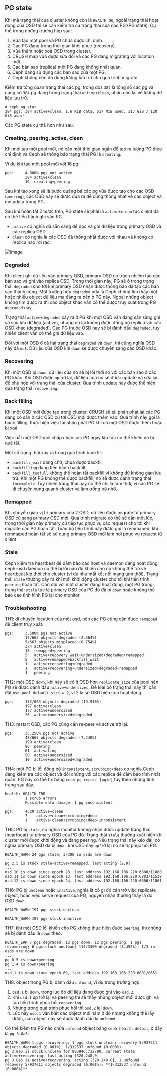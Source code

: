 ## PG state
Khi mà trạng thái của cluster không còn là `HEALTH OK`, ngoài trạng thái hoạt động của OSD thì sẽ cần kiểm tra cả trạng thái của các PG (PG state). Cụ thể trong những trường hợp sau:
1. Vừa tạo một pool và PG chưa được chỉ định.
2. Các PG đang trong thời gian khôi phục (recovery).
3. Vừa thêm hoặc xoá OSD trong cluster.
4. CRUSH map vừa được sửa đổi và các PG đang migrating với location mới.
5. Các bản sao (replica) một PG đang không nhất quán.
6. Ceph đang sử dụng các bản sao của một PG.
7. Ceph không còn đủ dung lượng lưu trữ cho quá trình migrate

Kiểm tra tổng quan trạng thái các pg, trong đos `384` là tổng số các pg và cũng có `384` pg đang trong trạng thái `active+clean`, phần còn lại về lượng dữ liệu lưu trữ.

    # ceph pg stat
    384 pgs: 384 active+clean; 1.6 KiB data, 517 MiB used, 113 GiB / 120 GiB avail
    
Các PG state cụ thể hơn như sau.
### Creating, peering, active, clean
Khi mới tạo mội pool mới, nó cần một thời gian ngắn để tạo ra lượng PG theo chỉ định và Ceph sẽ thông báo trạng thái PG là `creating`.

Ví dụ khi tạo một pool mới với 16 pg:

    pgs:     4.000% pgs not active
             384 active+clean
             16  creating+peering

Sau khi tạo xong sẽ là bước quảng bá các pg vừa được tạo cho các OSD (`peering`), các OSD này sẽ được đưa ra để cùng thống nhất về các object và metadata trong PG.

Sau khi hoàn tất 2 bước trên, PG state sẽ phải là `active+clean` tức client đã có thể tiến hành ghi vào PG.
- `active` có nghĩa đã sẵn sàng để đọc và ghi dữ liệu trong primary OSD và các replica OSD
- `clean` có nghĩa là các OSD đã thống nhất được với nhau và không có replica nào rời rạc.

![image](https://user-images.githubusercontent.com/83684068/131282020-e69a1cec-baaa-4238-bae2-107a703c6a2e.png)

### Degraded
Khi client ghi dữ liệu vào primary OSD, primary OSD có trách nhiệm tạo các bản sao và ghi vào replica OSD. Trong thời gian này, PG sẽ ở trong trạng thái `degraded` cho tới khi primary OSD nhận được thông báo đã tạo các bản sao thành công. Một trường hợp `degraded` nữa là Ceph không tìm thấy một hoặc nhiều object dữ liệu mà đáng ra nên ở PG này. Ngoài những object không tìm được ra thì các object khác vẫn có thể được truy xuất trong PG `degraded` này.

Trạng thái `active+degraded` xảy ra ở PG khi một OSD vẫn đang sẵn sàng ghi và sao lưu dữ liệu (active), nhưng nó lại không được đồng bộ replica với các OSD khác (degraded). Các PG thuộc OSD này sẽ bị đánh dấu `degraded`, tuy nhiên client vẫn có thể ghi dữ liệu vào.

Đối với một OSD ở cả hai trạng thái `degraded` và `down`, thì cũng nghĩa OSD này đã `out`. Dữ liệu của OSD khi `down` sẽ được chuyển sang các OSD khác.

### Recovering
Khi một OSD bị `down`, dữ liệu của nó sẽ bị lỗi thời so với các bản sao ở các PG khác. Khi OSD được `up` trở lại, dữ liệu của nó sẽ được update và sửa lại để phù hợp với trạng thái của cluster. Quá trình update này được thể hiện qua trạng thái `recovering`.

### Back filling
Khi một OSD mới được tạo trong cluster, CRUSH sẽ tái phân phát lại các PG đang có sẵn ở các OSD cũ tới OSD mới được thêm vào. Quá trình này gọi là back filling, thực hiện việc tái phân phát PG khi có một OSD được thêm hoặc bị xoá.

Việc bắt một OSD mới chấp nhận các PG ngay lập tức có thể khiến nó bị quá tải. 

Một số trạng thái xảy ra trong quá trình backfill:
- `backfill_wait` đang chờ, chưa được backfill
- `backfilling` đang tiến hành backfill
- `backfill_toofull` không thể hoàn tất backfill vì không đủ không gian lưu trữ. Khi một PG không thể được backfill, nó sẽ được đánh trạng thái `incomplete`. Tuy nhiên trạng thái này có thể chỉ là tạm thời, vì các PG sẽ di chuyển xung quanh cluster và làm trống bộ nhớ.

### Remapped
Khi chuyển giao vị trí primary của 2 OSD, dữ liệu được migrate từ primary OSD cũ sang primary OSD mới. Quá trình migrate có thể sẽ cần một lúc, trong thời gian này primary cũ tiếp tục phục vụ các request cho tới khi migrate các PG hoàn tất. Toàn bộ tiến trình này được gọi là remmaped, khi remmaped hoàn tất sẽ sử dụng primary OSD mới làm nơi phục vụ request từ client

### Stale
Ceph kiểm tra heartbeat để đảm bảo các host và daemon đang hoạt động, ceph-osd daemon có thể bị lỗi nào đó khiến cho nó không thể trả về heartbeat kịp thời cho cluster (ví dụ như mất kết nối mạng tạm thời). Trạng thái `stale` thường xảy ra khi mới khởi động cluster cho tới khi tiến trình `peering` hoàn tất. Còn đối với một cluster đang hoạt động, một PG trong trạng thái `stale` tức là primary OSD của PG đó đã bị `down` hoặc không thể báo cáo tình hình PG lại cho monitor.

### Troubleshooting
TH1: di chuyển location của một osd, nên các PG cũng cần được `remapped` để client truy xuất.  

    pgs:     3.500% pgs not active
             17/663 objects degraded (2.564%)
             5/663 objects misplaced (0.754%)
             374 active+clean
             13  remapped+peering
             5   active+recovery_wait+undersized+degraded+remapped
             5   active+remapped+backfill_wait
             1   active+recovering+degraded
             1   active+recovering+undersized+degraded+remapped
             1   peering

TH2: một OSD `down`, khi này sẽ có ít OSD hơn `replicate_size` của pool nên PG sẽ được đánh dấu `active+undersized`. Để loại bỏ trạng thái này thì cần đặt `osd pool default size = 2`, vì 2 là số OSD hiện còn hoạt động.

    pgs:     132/663 objects degraded (19.910%)
             197 active+clean
             177 active+undersized
             26  active+undersized+degraded

TH3: restart OSD, các PG cũng cần re-peer và active trở lại.

    pgs:     35.250% pgs not active
             48/663 objects degraded (7.240%)
             199 active+clean
             80  peering
             61  activating
             50  active+undersized
             10  active+undersized+degraded

TH4: một PG bị lỗi đồng bộ `inconsistent`, `scrubbing+deep` có nghĩa Ceph đang kiểm tra các object và đối chứng với các replica để đảm bảo tính nhất quán. PG này có thể fix bằng `ceph pg repair [pgid]` tuỳ theo những tình trạng sau [đây](https://access.redhat.com/solutions/1589113).

    health: HEALTH_ERR
             1 scrub errors
             Possible data damage: 1 pg inconsistent
    ...
    pgs:     4320 active+clean
             7    active+clean+scrubbing+deep
             1    active+clean+scrubbing+deep+inconsistent
             
TH5: PG bị `stale`, có nghĩa monitor không nhận được update trạng thái (heartbeat) từ primary OSD của PG đó. Trạng thái `stale` thường xuất hiện khi cluster mới được khởi động và đang peering. Nếu trạng thái này kéo dài, có nghĩa primary OSD đã bị `down`, khi OSD này `up` trở lại nó sẽ tự phục hồi PG.
 
    HEALTH_WARN 24 pgs stale; 3/300 in osds are down
    ...
    pg 2.5 is stuck stale+active+remapped, last acting [2,0]
    ...
    osd.10 is down since epoch 23, last address 192.168.106.220:6800/11080
    osd.11 is down since epoch 13, last address 192.168.106.220:6803/11539
    osd.12 is down since epoch 24, last address 192.168.106.220:6806/11861
    
TH6: PG bị `unclean` hoặc `inactive`, nghĩa là có gì đó cản trở việc replicate object, hoặc việc serve request của PG, nguyên nhân thường thấy là do OSD `down`.

    HEALTH_WARN 197 pgs stuck unclean
    
    HEALTH_WARN 197 pgs stuck inactive
TH7: khi một OSD lỗi khiến cho PG không thực hiện được `peering`, thì chúng sẽ bị đánh dấu là `down` theo.

    HEALTH_ERR 7 pgs degraded; 12 pgs down; 12 pgs peering; 1 pgs recovering; 6 pgs stuck unclean; 114/3300 degraded (3.455%); 1/3 in osds are down
    ...
    pg 0.5 is down+peering
    pg 1.4 is down+peering
    ...
    osd.1 is down since epoch 69, last address 192.168.106.220:6801/8651
TH8: object trong PG bị đánh dấu `unfound`, ví dụ trong trường hợp:
1. `osd.1` bị `down`, trong lúc đó dữ liệu đang được ghi vào `osd.2`.
2. Khi `osd.1` up trở lại và peering thì sẽ thấy những object mới được ghi và tạo tiến trình phục hồi `recovering`.
3. Nhưng trong quá trình phục hồi thì `osd.2` lại `down`.
4. Lúc này `osd.1` vẫn biết các object mới nằm ở đó nhưng không thể lấy được, các object này sẽ được đánh dấu là `unfound`.

Có thể kiểm tra PG nào chứa `unfound` object bằng `ceph health detail`, ở đây là `pg 3.8a5`:

    HEALTH_WARN 1 pgs recovering; 1 pgs stuck unclean; recovery 5/937611 objects degraded (0.001%); 1/312537 unfound (0.000%)
    pg 3.8a5 is stuck unclean for 803946.712780, current state active+recovering, last acting [320,248,0]
    pg 3.8a5 is active+recovering, acting [320,248,0], 1 unfound
    recovery 5/937611 objects degraded (0.001%); **1/312537 unfound (0.000%)**
